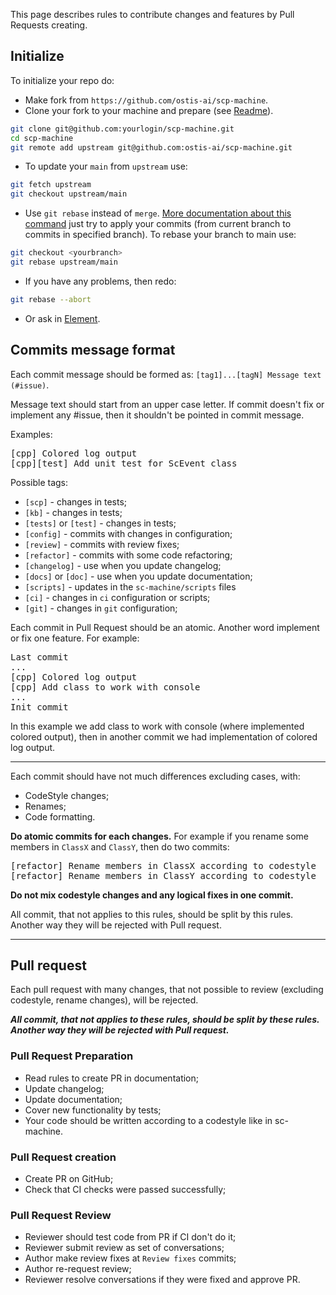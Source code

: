 This page describes rules to contribute changes and features by Pull Requests creating.

## Initialize

To initialize your repo do:

* Make fork from `https://github.com/ostis-ai/scp-machine`.
* Clone your fork to your machine and prepare (see [Readme](https://github.com/ostis-ai/scp-machine)).

```sh
git clone git@github.com:yourlogin/scp-machine.git
cd scp-machine
git remote add upstream git@github.com:ostis-ai/scp-machine.git
```

* To update your `main` from `upstream` use:

```sh
git fetch upstream
git checkout upstream/main
```

* Use `git rebase` instead of `merge`. [More documentation about this command](https://git-scm.com/docs/git-rebase)
just try to apply your commits (from current branch to commits in specified branch). To rebase your branch to main use:

```sh
git checkout <yourbranch>
git rebase upstream/main
```

* If you have any problems, then redo:

```sh
git rebase --abort
```

* Or ask in [Element](https://app.element.io/index.html#/room/#ostis_tech_support:matrix.org).

## Commits message format

Each commit message should be formed as: `[tag1]...[tagN] Message text (#issue)`.

Message text should start from an upper case letter. If commit doesn't fix or implement any #issue, then it shouldn't 
be pointed in commit message.

Examples:
<pre>
[cpp] Colored log output
[cpp][test] Add unit test for ScEvent class
</pre>

Possible tags:

  * `[scp]` - changes in tests;
  * `[kb]` - changes in tests;
  * `[tests]` or `[test]` - changes in tests;
  * `[config]` - commits with changes in configuration;
  * `[review]` - commits with review fixes;
  * `[refactor]` - commits with some code refactoring;
  * `[changelog]` - use when you update changelog;
  * `[docs]` or `[doc]` - use when you update documentation;
  * `[scripts]` - updates in the `sc-machine/scripts` files
  * `[ci]` - changes in `ci` configuration or scripts;
  * `[git]` - changes in `git` configuration;

Each commit in Pull Request should be an atomic. Another word implement or fix one feature. For example:
<pre>
Last commit
...
[cpp] Colored log output
[cpp] Add class to work with console
...
Init commit
</pre>

In this example we add class to work with console (where implemented colored output), then in another commit we had 
implementation of colored log output.

***
Each commit should have not much differences excluding cases, with:

  * CodeStyle changes; 
  * Renames; 
  * Code formatting.

**Do atomic commits for each changes.** For example if you rename some members in `ClassX` and `ClassY`, then do two commits:
<pre>
[refactor] Rename members in ClassX according to codestyle
[refactor] Rename members in ClassY according to codestyle
</pre>

**Do not mix codestyle changes and any logical fixes in one commit.**

All commit, that not applies to this rules, should be split by this rules. Another way they will be rejected with Pull request.

***
## Pull request

Each pull request with many changes, that not possible to review (excluding codestyle, rename changes), will be rejected.

_**All commit, that not applies to these rules, should be split by these rules. Another way they will be rejected with Pull request.**_

### Pull Request Preparation

 - Read rules to create PR in documentation;
 - Update changelog;
 - Update documentation;
 - Cover new functionality by tests;
 - Your code should be written according to a codestyle like in sc-machine.

### Pull Request creation

 - Create PR on GitHub;
 - Check that CI checks were passed successfully;

### Pull Request Review

 - Reviewer should test code from PR if CI don't do it;
 - Reviewer submit review as set of conversations;
 - Author make review fixes at `Review fixes` commits;
 - Author re-request review;
 - Reviewer resolve conversations if they were fixed and approve PR.

